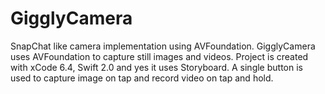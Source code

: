 # GigglyCamera
SnapChat like camera implementation using AVFoundation. 
GigglyCamera uses AVFoundation to capture still images and videos. Project is created with xCode 6.4, Swift 2.0 and yes it uses Storyboard.
A single button is used to capture image on tap and record video on tap and hold. 
